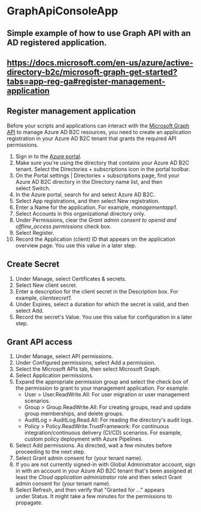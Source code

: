 # GraphApiConsoleApp
Simple example of how to use Graph API with an AD registered application.
------------------------------------------------------------------------------------------------------------------------------------------
<https://docs.microsoft.com/en-us/azure/active-directory-b2c/microsoft-graph-get-started?tabs=app-reg-ga#register-management-application> 
------------------------------------------------------------------------------------------------------------------------------------------
Register management application
-------------------------------

Before your scripts and applications can interact with the [Microsoft Graph API](https://docs.microsoft.com/en-us/graph/api/overview) to manage Azure AD B2C resources, you need to create an application registration in your Azure AD B2C tenant that grants the required API permissions.

1.  Sign in to the [Azure portal](https://portal.azure.com/).
2.  Make sure you're using the directory that contains your Azure AD B2C tenant. Select the Directories + subscriptions icon in the portal toolbar.
3.  On the Portal settings | Directories + subscriptions page, find your Azure AD B2C directory in the Directory name list, and then select Switch.
4.  In the Azure portal, search for and select Azure AD B2C.
5.  Select App registrations, and then select New registration.
6.  Enter a Name for the application. For example, *managementapp1*.
7.  Select Accounts in this organizational directory only.
8.  Under Permissions, clear the *Grant admin consent to openid and offline_access permissions* check box.
9.  Select Register.
10. Record the Application (client) ID that appears on the application overview page. You use this value in a later step.

Create Secret
----------------
1.  Under Manage, select Certificates & secrets.
2.  Select New client secret.
3.  Enter a description for the client secret in the Description box. For example, *clientsecret1*.
4.  Under Expires, select a duration for which the secret is valid, and then select Add.
5.  Record the secret's Value. You use this value for configuration in a later step.

Grant API access
----------------
1.  Under Manage, select API permissions.
2.  Under Configured permissions, select Add a permission.
3.  Select the Microsoft APIs tab, then select Microsoft Graph.
4.  Select Application permissions.
5.  Expand the appropriate permission group and select the check box of the permission to grant to your management application. For example:
    -   User > User.ReadWrite.All: For user migration or user management scenarios.
    -   Group > Group.ReadWrite.All: For creating groups, read and update group memberships, and delete groups.
    -   AuditLog > AuditLog.Read.All: For reading the directory's audit logs.
    -   Policy > Policy.ReadWrite.TrustFramework: For continuous integration/continuous delivery (CI/CD) scenarios. For example, custom policy deployment with Azure Pipelines.
6.  Select Add permissions. As directed, wait a few minutes before proceeding to the next step.
7.  Select Grant admin consent for (your tenant name).
8.  If you are not currently signed-in with Global Administrator account, sign in with an account in your Azure AD B2C tenant that's been assigned at least the *Cloud application administrator* role and then select Grant admin consent for (your tenant name).
9.  Select Refresh, and then verify that "Granted for ..." appears under Status. It might take a few minutes for the permissions to propagate.
